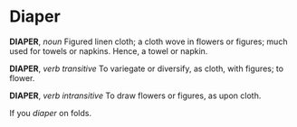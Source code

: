# Diaper

**DIAPER**, _noun_ Figured linen cloth; a cloth wove in flowers or figures; much used for towels or napkins. Hence, a towel or napkin.

**DIAPER**, _verb transitive_ To variegate or diversify, as cloth, with figures; to flower.

**DIAPER**, _verb intransitive_ To draw flowers or figures, as upon cloth.

If you _diaper_ on folds.